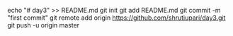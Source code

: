 echo "# day3" >> README.md git init git add README.md git commit -m "first commit" git remote add origin https://github.com/shrutiupari/day3.git git push -u origin master

